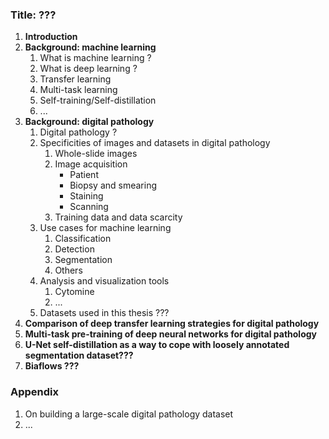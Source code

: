 ### **Title:** ???

1. **Introduction**
2. **Background: machine learning**
    1. What is machine learning ? 
    2. What is deep learning ? 
    3. Transfer learning
    4. Multi-task learning
    5. Self-training/Self-distillation
    7. ...
3. **Background: digital pathology** 
    1. Digital pathology ? 
    2. Specificities of images and datasets in digital pathology 
        1. Whole-slide images
        2. Image acquisition
            * Patient  
            * Biopsy and smearing
            * Staining
            * Scanning
        3. Training data and data scarcity 
    3. Use cases for machine learning
        1. Classification
        2. Detection
        3. Segmentation
        4. Others
    4. Analysis and visualization tools
        1. Cytomine
        2. ...  
    5. Datasets used in this thesis ???
4. **Comparison of deep transfer learning strategies for digital pathology**
5. **Multi-task pre-training of deep neural networks for digital pathology**
6. **U-Net self-distillation as a way to cope with loosely annotated segmentation dataset???**
7. **Biaflows ???**

### Appendix

1. On building a large-scale digital pathology dataset
2. ...
